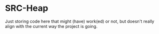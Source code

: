 # SRC-Heap

Just storing code here that might (have) work(ed) or not, but doesn't really align with the current way the project is going.